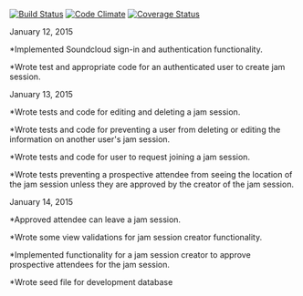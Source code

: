 [![Build Status](https://travis-ci.org/swatkns785/lets-jam-some-time.svg?branch=master)](https://travis-ci.org/swatkns785/lets-jam-some-time) [![Code Climate](https://codeclimate.com/github/swatkns785/lets-jam-some-time.png)](https://codeclimate.com/github/swatkns785/lets-jam-some-time) [![Coverage Status](https://coveralls.io/repos/swatkns785/lets-jam-some-time/badge.png)](https://coveralls.io/r/swatkns785/lets-jam-some-time)

January 12, 2015

*Implemented Soundcloud sign-in and authentication functionality.

*Wrote test and appropriate code for an authenticated user to create jam session.


January 13, 2015

*Wrote tests and code for editing and deleting a jam session.

*Wrote tests and code for preventing a user from deleting or editing the information on another user's jam session.

*Wrote tests and code for user to request joining a jam session.

*Wrote tests preventing a prospective attendee from seeing the location of the jam session unless they are approved by the creator of the jam session.


January 14, 2015

*Approved attendee can leave a jam session.

*Wrote some view validations for jam session creator functionality.

*Implemented functionality for a jam session creator to approve prospective attendees for the jam session.

*Wrote seed file for development database

